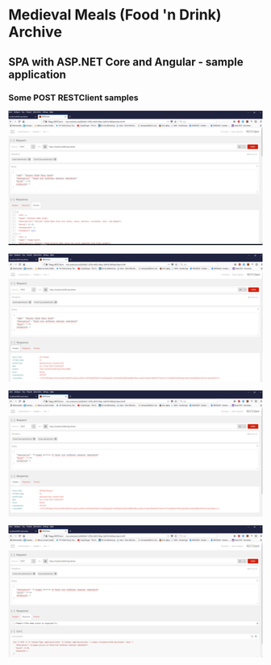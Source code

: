 # Medieval Meals (Food 'n Drink) Archive
## SPA with ASP.NET Core and Angular - sample application

### Some POST RESTClient samples

![Create #1](https://github.com/feiro/MedievalMealsArchive/blob/master/Screenshot-Images/1-POST-Create-1.PNG)

![Create #2](https://github.com/feiro/MedievalMealsArchive/blob/master/Screenshot-Images/2-POST-Create-2.PNG)

![Create #3 Bad Request](https://github.com/feiro/MedievalMealsArchive/blob/master/Screenshot-Images/3-POST-Create-Bad-Request-1.PNG)

![Create #4 Bad Request](https://github.com/feiro/MedievalMealsArchive/blob/master/Screenshot-Images/4-POST-Create-Bad-Request-2.PNG)





